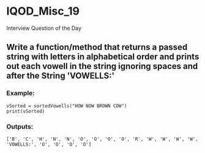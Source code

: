 # IQOD_Misc_19
Interview Question of the Day

## Write a function/method that returns a passed string with letters in alphabetical order and prints out each vowell in the string ignoring spaces and after the String 'VOWELLS:'

### Example:
```
vSorted = sortedVowells("HOW NOW BROWN COW")
print(vSorted)
```

### Outputs:
```
['B', 'C', 'H', 'N', 'N', 'O', 'O', 'O', 'O', 'R', 'W', 'W', 'W', 'W', 'VOWELLS:', 'O', 'O', 'O', 'O']
```
